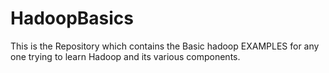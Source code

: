 # HadoopBasics
This is the Repository which contains the Basic hadoop EXAMPLES for any one trying to learn Hadoop and its various components.
